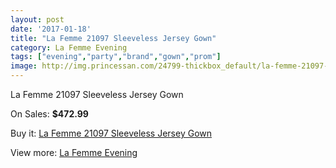```yaml
---
layout: post
date: '2017-01-18'
title: "La Femme 21097 Sleeveless Jersey Gown"
category: La Femme Evening
tags: ["evening","party","brand","gown","prom"]
image: http://img.princessan.com/24799-thickbox_default/la-femme-21097-sleeveless-jersey-gown.jpg
---
```

La Femme 21097 Sleeveless Jersey Gown

On Sales: **$472.99**
<a href="https://www.princessan.com/en/la-femme-evening/11359-la-femme-21097-sleeveless-jersey-gown.html"><amp-img layout="responsive" width="600" height="600" src="//img.princessan.com/24799-thickbox_default/la-femme-21097-sleeveless-jersey-gown.jpg" alt="La Femme 21097 Sleeveless Jersey Gown 0" /></a>
<a href="https://www.princessan.com/en/la-femme-evening/11359-la-femme-21097-sleeveless-jersey-gown.html"><amp-img layout="responsive" width="600" height="600" src="//img.princessan.com/24800-thickbox_default/la-femme-21097-sleeveless-jersey-gown.jpg" alt="La Femme 21097 Sleeveless Jersey Gown 1" /></a>

Buy it: [La Femme 21097 Sleeveless Jersey Gown](https://www.princessan.com/en/la-femme-evening/11359-la-femme-21097-sleeveless-jersey-gown.html "La Femme 21097 Sleeveless Jersey Gown")

View more: [La Femme Evening](https://www.princessan.com/en/29-la-femme-evening "La Femme Evening")